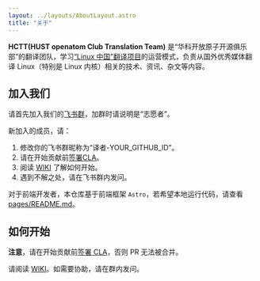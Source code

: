 ```yaml
---
layout: ../layouts/AboutLayout.astro
title: "关于"
---
```


**HCTT(HUST openatom Club Translation Team)** 是“华科开放原子开源俱乐部”的翻译团队，学习[“Linux 中国”翻译项目](https://github.com/LCTT/TranslateProject)的运营模式，负责从国外优秀媒体翻译 Linux（特别是 Linux 内核）相关的技术、资讯、杂文等内容。

## 加入我们

请首先加入我们的[飞书群](https://applink.feishu.cn/client/chat/chatter/add_by_link?link_token=4e3g0475-2966-40c7-a713-3fcf43893a67)，加群时请说明是“志愿者”。

新加入的成员，请：

1. 修改你的飞书群昵称为“译者-YOUR_GITHUB_ID”。
2. 请在开始贡献前[签署CLA](https://cla-assistant.io/hust-open-atom-club/TranslateProject)。
3. 阅读 [WIKI](https://github.com/hust-open-atom-club/TranslateProject/wiki/) 了解如何开始。
4. 遇到不解之处，请在飞书群内发问。

对于前端开发者，本仓库基于前端框架 `Astro`，若希望本地运行代码，请查看 [pages/README.md](https://github.com/hust-open-atom-club/TranslateProject/blob/master/pages/README.md)。

## 如何开始

**注意**，请在开始贡献前[签署 CLA](https://cla-assistant.io/hust-open-atom-club/TranslateProject)，否则 PR 无法被合并。

请阅读 [WIKI](https://github.com/hust-open-atom-club/TranslateProject/wiki/)。如需要协助，请在群内发问。
